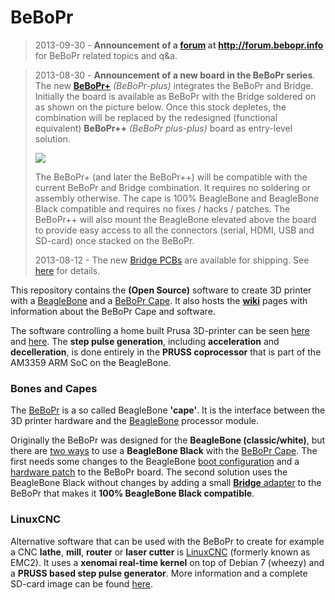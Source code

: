 BeBoPr
======

> 2013-09-30 - **Announcement of a [forum](http://forum.bebopr.info) at http://forum.bebopr.info** for BeBoPr related topics and q&a.

> 2013-08-30 - **Announcement of a new board in the BeBoPr series**. The new [**BeBoPr+**](http://circuitco.com/support/index.php?title=BeBoPr-Plus) *(BeBoPr-plus)* integrates the BeBoPr and Bridge. Initially the board is available as BeBoPr with the Bridge soldered on as shown on the picture below. Once this stock depletes, the combination will be replaced by the redesigned (functional equivalent) **BeBoPr++** *(BeBoPr plus-plus)* board as entry-level solution.
> 
> ![](http://img541.imageshack.us/img541/9715/4l1w.jpg)
> 
> The BeBoPr+ (and later the BeBoPr++) will be compatible with the current BeBoPr and Bridge combination. It requires no soldering or assembly otherwise. The cape is 100% BeagleBone and BeagleBone Black compatible and requires no fixes / hacks / patches. The BeBoPr++ will also mount the BeagleBone elevated above the board to provide easy access to all the connectors (serial, HDMI, USB and SD-card) once stacked on the BeBoPr. 
>   
> 2013-08-12 - The new [Bridge PCBs](https://github.com/modmaker/BeBoPr/wiki/BeBoPr-Bridge) are available for shipping. See [here](https://github.com/modmaker/BeBoPr/wiki/BeBoPr-Bridge) for details.


This repository contains the **(Open Source)** software to create 3D printer with a [BeagleBone](http://beagleboard.org/) and a [BeBoPr Cape](http://circuitco.com/support/index.php?title=BeBoPr_Cape). It also hosts the [**wiki**](https://github.com/modmaker/BeBoPr/wiki/Home-of-the-BeBoPr) pages with information about the BeBoPr Cape and software.

The software controlling a home built Prusa 3D-printer can be seen [here](http://www.youtube.com/watch?v=yfPLskLrslA&feature=youtu.be) and [here](http://www.youtube.com/watch?v=zzGiLhBEtcs&feature=youtu.be). The **step pulse generation**, including **acceleration** and **decelleration**, is done entirely in the **PRUSS coprocessor** that is part of the AM3359 ARM SoC on the BeagleBone.

### Bones and Capes
The [BeBoPr](https://github.com/modmaker/BeBoPr/wiki/The-BeBoPr-Cape) is a so called BeagleBone **'cape'**. It is the interface between the 3D printer hardware and the [BeagleBone](http://beagleboard.org/) processor module.

Originally the BeBoPr was designed for the **BeagleBone (classic/white)**, but there are [two ways](https://github.com/modmaker/BeBoPr/wiki/BeBoPr-does-Black) to use a **BeagleBone Black** with the [BeBoPr Cape](http://circuitco.com/support/index.php?title=BeBoPr_Cape). The first needs some changes to the BeagleBone [boot configuration](https://github.com/modmaker/BeBoPr/wiki/BeBoPr-goes-Black) and a [hardware patch](https://github.com/modmaker/BeBoPr/wiki/BeBoPr-Enable-Workaround) to the BeBoPr board. The second solution uses the BeagleBone Black without changes by adding a small [**Bridge** adapter](https://github.com/modmaker/BeBoPr/wiki/BeBoPr-Bridge) to the BeBoPr that makes it **100% BeagleBone Black compatible**. 

### LinuxCNC

Alternative software that can be used with the BeBoPr to create for example a CNC **lathe**, **mill**, **router** or **laser cutter** is [LinuxCNC](http://www.linuxcnc.org/) (formerly known as EMC2). It uses a **xenomai real-time kernel** on top of Debian 7 (wheezy) and a **PRUSS based step pulse generator**. More information and a complete SD-card image can be found [here](http://bb-lcnc.blogspot.nl/p/machinekit_16.html).

